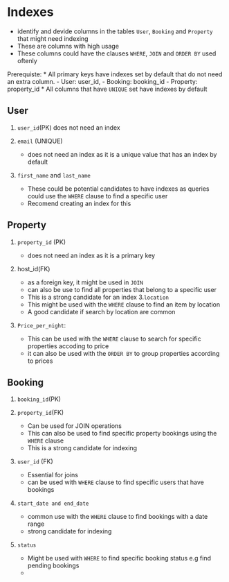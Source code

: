 # Indexes
- identify and devide columns in the tables `User`, `Booking` and `Property` that might need indexing
- These are columns with high usage
- These columns could have the clauses `WHERE`, `JOIN` and `ORDER BY` used oftenly

Prerequiste:
    * All primary keys have indexes set by default that do not need an extra column.
        - User: user_id, 
        - Booking: booking_id
        - Property: property_id
    * All columns that have `UNIQUE` set have indexes by default
    
## User
1. `user_id`(PK)
    does not need an index
2. `email` (UNIQUE)
    - does not need an index as it is a unique value that has an index by default

3. `first_name` and `last_name`
    - These could be potential candidates to have indexes as queries could use the `WHERE` clause to find a specific user
    - Recomend creating an index for this

## Property
1. `property_id` (PK)
    - does not need an index as it is a primary key
2. host_id(FK)
    - as a foreign key, it might be used in `JOIN`
    - can also be use to find all properties that belong to a specific user 
    - This is a strong candidate for an index
3.`location`
    - This might be used with the `WHERE` clause to find an item by location
    - A good candidate if search by location are common

4. `Price_per_night`:
    - This can be used with the `WHERE` clause to search for specific properties accoding to price
    - it can also be used with the `ORDER BY` to group properties according to prices
## Booking
1. `booking_id`(PK)
2. `property_id`(FK)
    - Can be used for JOIN operations
    - This can also be used to find specific property bookings using the `WHERE` clause
    - This is a strong candidate for indexing

3. `user_id` (FK)
    - Essential for joins
    - can be used with `WHERE` clause to find specific users that have bookings

4. `start_date and end_date`
    - common use with the `WHERE` clause to find bookings with a date range
    - strong candidate for indexing

5. `status`
    - Might be used with `WHERE` to find specific booking status e.g find pending bookings
    - 
